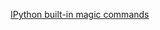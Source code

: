 
[IPython built-in magic commands](https://ipython.readthedocs.io/en/stable/interactive/magics.html#magic-lsmagic)

